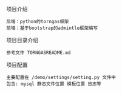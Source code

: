 项目介绍
	
	后端：python的torngas框架
	前端：基于bootstrap的admintle框架编写
	
项目目录介绍

	参考文件 TORNGASREADME.md

项目配置

	主要配置在 /demo/settings/setting.py 文件中
	包含: mysql 静态文件位置 模板位置 日志等

	